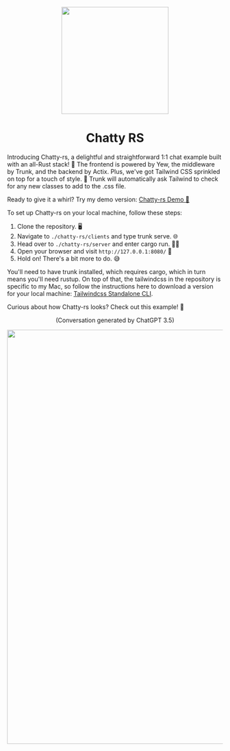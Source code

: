 <p align="center">
  <img width="250" height="250" src="https://user-images.githubusercontent.com/16275325/231910717-efc96e6f-1acd-4277-9310-e50cfccd8d04.png">
</p>
<h1 align="center">Chatty RS</h1>

Introducing Chatty-rs, a delightful and straightforward 1:1 chat example built with an all-Rust stack! 🦀 The frontend is powered by Yew, the middleware by Trunk, and the backend by Actix. Plus, we've got Tailwind CSS sprinkled on top for a touch of style. 🎨 Trunk will automatically ask Tailwind to check for any new classes to add to the .css file.

Ready to give it a whirl? Try my demo version: [Chatty-rs Demo 🚀](https://chatty.19ninety2.com/)

To set up Chatty-rs on your local machine, follow these steps:

1. Clone the repository. 🖥️
2. Navigate to `./chatty-rs/clients` and type trunk serve. 🌐
3. Head over to `./chatty-rs/server` and enter cargo run. 🏃‍♂️
4. Open your browser and visit `http://127.0.0.1:8080/` 🌟
5. Hold on! There's a bit more to do. 😅

You'll need to have trunk installed, which requires cargo, which in turn means you'll need rustup. On top of that, the tailwindcss in the repository is specific to my Mac, so follow the instructions here to download a version for your local machine: [Tailwindcss Standalone CLI](https://tailwindcss.com/blog/standalone-cli).

Curious about how Chatty-rs looks? Check out this example! 📸
<p align="center">(Conversation generated by ChatGPT 3.5)</p>
<p align="center">
  <img width="967" src="https://user-images.githubusercontent.com/16275325/229318034-90c657f1-740b-4251-bf90-014c1d9c996e.png">
 </p>
